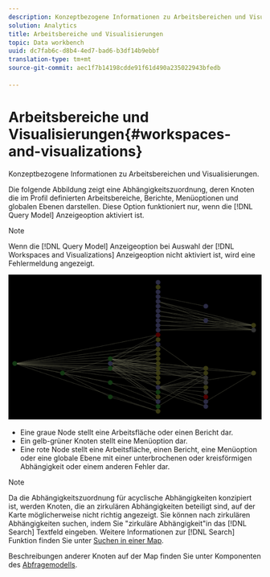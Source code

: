 ```yaml
---
description: Konzeptbezogene Informationen zu Arbeitsbereichen und Visualisierungen.
solution: Analytics
title: Arbeitsbereiche und Visualisierungen
topic: Data workbench
uuid: dc7fab6c-d8b4-4ed7-bad6-b3df14b9ebbf
translation-type: tm+mt
source-git-commit: aec1f7b14198cdde91f61d490a235022943bfedb

---
```



# Arbeitsbereiche und Visualisierungen{#workspaces-and-visualizations}

Konzeptbezogene Informationen zu Arbeitsbereichen und Visualisierungen.

Die folgende Abbildung zeigt eine Abhängigkeitszuordnung, deren Knoten die im Profil definierten Arbeitsbereiche, Berichte, Menüoptionen und globalen Ebenen darstellen. Diese Option funktioniert nur, wenn die [!DNL Query Model] Anzeigeoption aktiviert ist.

>[!NOTE]
>
>Wenn die [!DNL Query Model] Anzeigeoption bei Auswahl der [!DNL Workspaces and Visualizations] Anzeigeoption nicht aktiviert ist, wird eine Fehlermeldung angezeigt.

![](assets/vis_DependencyMap_QueryModelandWorkspaces.png)

* Eine graue Node stellt eine Arbeitsfläche oder einen Bericht dar.
* Ein gelb-grüner Knoten stellt eine Menüoption dar.
* Eine rote Node stellt eine Arbeitsfläche, einen Bericht, eine Menüoption oder eine globale Ebene mit einer unterbrochenen oder kreisförmigen Abhängigkeit oder einem anderen Fehler dar.

>[!NOTE]
>
>Da die Abhängigkeitszuordnung für acyclische Abhängigkeiten konzipiert ist, werden Knoten, die an zirkulären Abhängigkeiten beteiligt sind, auf der Karte möglicherweise nicht richtig angezeigt. Sie können nach zirkulären Abhängigkeiten suchen, indem Sie &quot;zirkuläre Abhängigkeit&quot;in das [!DNL Search] Textfeld eingeben. Weitere Informationen zur [!DNL Search] Funktion finden Sie unter [Suchen in einer Map](../../../../../home/c-get-started/c-admin-intrf/c-dataset-mgrs/c-dep-maps/t-srch-map.md#task-a1e7065a538d46c78a7d28676d880dfb).

Beschreibungen anderer Knoten auf der Map finden Sie unter Komponenten des [Abfragemodells](../../../../../home/c-get-started/c-admin-intrf/c-dataset-mgrs/c-dep-maps/c-qry-mod-comp.md#concept-32c6dadd32f74179b026c7e96d47710f).
